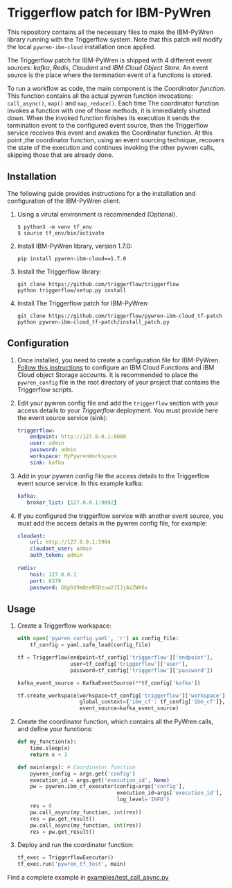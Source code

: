 # Triggerflow patch for IBM-PyWren

This repository contains all the necessary files to make the IBM-PyWren library running with the Triggerflow system. Note that this patch will modify the local `pywren-ibm-cloud` installation once applied. 

The Triggerflow patch for IBM-PyWren is shipped with 4 different event sources: *kafka*, *Redis*, *Cloudant* and *IBM Cloud Object Store*. An event source is the place where the termination event of a functions is stored.

To run a workflow as code, the main component is the *Coordinator function*. This function contains all the actual pywren function invocations: `call_async()`, `map()` and `map_reduce()`. Each time The coordinator function invokes a function with one of those methods, it is immediately shutted down. When the invoked function finishes its execution it sends the termination event to the configured event source, then the Triggerflow service receives this event and awakes the Coordinator function. At this point ,the coordinator function, using an event sourcing technique, recovers the state of the execution and continues invoking the other pywren calls, skipping those that are already done.

## Installation

The following guide provides instructions for a the installation and configuration of the IBM-PyWren client. 

1. Using a virutal environment is recommended (Optional).

    ```
    $ python3 -m venv tf_env
    $ source tf_env/bin/activate
    ```

2. Install IBM-PyWren library, version 1.7.0:
   
    ```
    pip install pywren-ibm-cloud==1.7.0
    ```

3. Install the Triggerflow library:
    
    ```
    git clone https://github.com/triggerflow/triggerflow
    python triggerflow/setup.py install
    ```
     
4. Install The Triggerflow patch for IBM-PyWren:

    ```
    git clone https://github.com/triggerflow/pywren-ibm-cloud_tf-patch
    python pywren-ibm-cloud_tf-patch/install_patch.py
    ```

## Configuration

1. Once installed, you need to create a configuration file for IBM-PyWren. [Follow this instructions](https://github.com/pywren/pywren-ibm-cloud/tree/master/config) to configure an IBM Cloud Functions and IBM Cloud object Storage accounts. It is recommended to place the `pywren_config` file in the root directory of your project that contains the Triggerflow scripts.

2. Edit your pywren config file and add the `triggerflow` section with your access details to your *Triggerflow* deployment. You must provide here the event source service (sink):
    ```yaml
    triggerflow:
        endpoint: http://127.0.0.1:8080
        user: admin
        password: admin
        workspace: MyPywrenWorkspace
        sink: kafka
    ```

 3. Add in your pywren config file the access details to the Triggerflow event source service. In this example kafka:
     ```yaml
     kafka:
        broker_list: [127.0.0.1:9092]
     ```

4. If you configured the triggerflow service with another event source, you must add the access details in the pywren config file, for example:
    ```yaml
    cloudant:
        url: http://127.0.0.1:5984
        cloudant_user: admin
        auth_token: admin
      
    redis:
        host: 127.0.0.1
        port: 6379
        password: G6pSd9mQzeR5Dzuw2JIJjAVZWK6v
    ```
    

## Usage

1. Create a Triggerflow workspace:
    ```python
    with open('pywren_config.yaml', 'r') as config_file:
        tf_config = yaml.safe_load(config_file)

    tf = Triggerflow(endpoint=tf_config['triggerflow']['endpoint'],
                     user=tf_config['triggerflow']['user'],
                     password=tf_config['triggerflow']['password'])

    kafka_event_source = KafkaEventSource(**tf_config['kafka'])

    tf.create_workspace(workspace=tf_config['triggerflow']['workspace'],
                        global_context={'ibm_cf': tf_config['ibm_cf']},
                        event_source=kafka_event_source)
    ```

2. Create the coordinator function, which contains all the PyWren calls, and define your functions:
    ```python
    def my_function(x):
        time.sleep(x)
        return x + 3
    
    def main(args): # Coordinator function
        pywren_config = args.get('config')
        execution_id = args.get('execution_id', None)
        pw = pywren.ibm_cf_executor(config=args['config'],
                                    execution_id=args['execution_id'],
                                    log_level='INFO')
        res = 0
        pw.call_async(my_function, int(res))
        res = pw.get_result()
        pw.call_async(my_function, int(res))
        res = pw.get_result()
    ```

 3. Deploy and run the coordinator function:
     ```python
     tf_exec = TriggerflowExecutor()
     tf_exec.run('pywren_tf_test', main)
     ```

Find a complete example in [examples/test_call_async.py](examples/test_call_async.py)